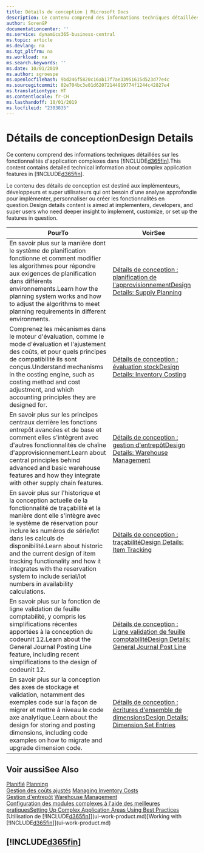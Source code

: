 ```yaml
---
title: Détails de conception | Microsoft Docs
description: Ce contenu comprend des informations techniques détaillées sur les fonctionnalités d'application complexes dans Business Central.
author: SorenGP
documentationcenter: ''
ms.service: dynamics365-business-central
ms.topic: article
ms.devlang: na
ms.tgt_pltfrm: na
ms.workload: na
ms.search.keywords: ''
ms.date: 10/01/2019
ms.author: sgroespe
ms.openlocfilehash: 9bd246f5820c16ab17f7ae33951615d523d77e4c
ms.sourcegitcommit: 02e704bc3e01d62072144919774f1244c42827e4
ms.translationtype: HT
ms.contentlocale: fr-CH
ms.lasthandoff: 10/01/2019
ms.locfileid: "2303835"
---
```

# <a name="design-details"></a><span data-ttu-id="e800a-103">Détails de conception</span><span class="sxs-lookup"><span data-stu-id="e800a-103">Design Details</span></span>
<span data-ttu-id="e800a-104">Ce contenu comprend des informations techniques détaillées sur les fonctionnalités d'application complexes dans [!INCLUDE[d365fin](includes/d365fin_md.md)].</span><span class="sxs-lookup"><span data-stu-id="e800a-104">This content contains detailed technical information about complex application features in [!INCLUDE[d365fin](includes/d365fin_md.md)].</span></span>  

 <span data-ttu-id="e800a-105">Le contenu des détails de conception est destiné aux implémenteurs, développeurs et super utilisateurs qui ont besoin d'une analyse approfondie pour implémenter, personnaliser ou créer les fonctionnalités en question.</span><span class="sxs-lookup"><span data-stu-id="e800a-105">Design details content is aimed at implementers, developers, and super users who need deeper insight to implement, customize, or set up the features in question.</span></span>  

|<span data-ttu-id="e800a-106">**Pour**</span><span class="sxs-lookup"><span data-stu-id="e800a-106">**To**</span></span>|<span data-ttu-id="e800a-107">**Voir**</span><span class="sxs-lookup"><span data-stu-id="e800a-107">**See**</span></span>|  
|------------|-------------|  
|<span data-ttu-id="e800a-108">En savoir plus sur la manière dont le système de planification fonctionne et comment modifier les algorithmes pour répondre aux exigences de planification dans différents environnements.</span><span class="sxs-lookup"><span data-stu-id="e800a-108">Learn how the planning system works and how to adjust the algorithms to meet planning requirements in different environments.</span></span>|[<span data-ttu-id="e800a-109">Détails de conception : planification de l'approvisionnement</span><span class="sxs-lookup"><span data-stu-id="e800a-109">Design Details: Supply Planning</span></span>](design-details-supply-planning.md)|  
|<span data-ttu-id="e800a-110">Comprenez les mécanismes dans le moteur d'évaluation, comme le mode d'évaluation et l'ajustement des coûts, et pour quels principes de compatibilité ils sont conçus.</span><span class="sxs-lookup"><span data-stu-id="e800a-110">Understand mechanisms in the costing engine, such as costing method and cost adjustment, and which accounting principles they are designed for.</span></span>|[<span data-ttu-id="e800a-111">Détails de conception : évaluation stock</span><span class="sxs-lookup"><span data-stu-id="e800a-111">Design Details: Inventory Costing</span></span>](design-details-inventory-costing.md)|  
|<span data-ttu-id="e800a-112">En savoir plus sur les principes centraux derrière les fonctions entrepôt avancées et de base et comment elles s'intègrent avec d'autres fonctionnalités de chaîne d'approvisionnement.</span><span class="sxs-lookup"><span data-stu-id="e800a-112">Learn about central principles behind advanced and basic warehouse features and how they integrate with other supply chain features.</span></span>|[<span data-ttu-id="e800a-113">Détails de conception : gestion d'entrepôt</span><span class="sxs-lookup"><span data-stu-id="e800a-113">Design Details: Warehouse Management</span></span>](design-details-warehouse-management.md)|  
|<span data-ttu-id="e800a-114">En savoir plus sur l'historique et la conception actuelle de la fonctionnalité de traçabilité et la manière dont elle s'intègre avec le système de réservation pour inclure les numéros de série/lot dans les calculs de disponibilité.</span><span class="sxs-lookup"><span data-stu-id="e800a-114">Learn about historic and the current design of item tracking functionality and how it integrates with the reservation system to include serial/lot numbers in availability calculations.</span></span>|[<span data-ttu-id="e800a-115">Détails de conception : traçabilité</span><span class="sxs-lookup"><span data-stu-id="e800a-115">Design Details: Item Tracking</span></span>](design-details-item-tracking.md)|  
|<span data-ttu-id="e800a-116">En savoir plus sur la fonction de ligne validation de feuille comptabilité, y compris les simplifications récentes apportées à la conception du codeunit 12.</span><span class="sxs-lookup"><span data-stu-id="e800a-116">Learn about the General Journal Posting Line feature, including recent simplifications to the design of codeunit 12.</span></span>|[<span data-ttu-id="e800a-117">Détails de conception : Ligne validation de feuille comptabilité</span><span class="sxs-lookup"><span data-stu-id="e800a-117">Design Details: General Journal Post Line</span></span>](design-details-general-journal-post-line.md)|
|<span data-ttu-id="e800a-118">En savoir plus sur la conception des axes de stockage et validation, notamment des exemples code sur la façon de migrer et mettre à niveau le code axe analytique.</span><span class="sxs-lookup"><span data-stu-id="e800a-118">Learn about the design for storing and posting dimensions, including code examples on how to migrate and upgrade dimension code.</span></span>|[<span data-ttu-id="e800a-119">Détails de conception : écritures d'ensemble de dimensions</span><span class="sxs-lookup"><span data-stu-id="e800a-119">Design Details: Dimension Set Entries</span></span>](design-details-dimension-set-entries.md)| 

## <a name="see-also"></a><span data-ttu-id="e800a-120">Voir aussi</span><span class="sxs-lookup"><span data-stu-id="e800a-120">See Also</span></span>  
 <span data-ttu-id="e800a-121">[Planifié](production-planning.md) </span><span class="sxs-lookup"><span data-stu-id="e800a-121">[Planning](production-planning.md) </span></span>  
 <span data-ttu-id="e800a-122">[Gestion des coûts ajustés](finance-manage-inventory-costs.md) </span><span class="sxs-lookup"><span data-stu-id="e800a-122">[Managing Inventory Costs](finance-manage-inventory-costs.md) </span></span>  
 <span data-ttu-id="e800a-123">[Gestion d'entrepôt](warehouse-manage-warehouse.md) </span><span class="sxs-lookup"><span data-stu-id="e800a-123">[Warehouse Management](warehouse-manage-warehouse.md) </span></span>  
 [<span data-ttu-id="e800a-124">Configuration des modules complexes à l'aide des meilleures pratiques</span><span class="sxs-lookup"><span data-stu-id="e800a-124">Setting Up Complex Application Areas Using Best Practices</span></span>](set-up-complex-application-areas-using-best-practices.md)  
 <span data-ttu-id="e800a-125">[Utilisation de [!INCLUDE[d365fin](includes/d365fin_md.md)]](ui-work-product.md)</span><span class="sxs-lookup"><span data-stu-id="e800a-125">[Working with [!INCLUDE[d365fin](includes/d365fin_md.md)]](ui-work-product.md)</span></span>

 ## [!INCLUDE[d365fin](includes/free_trial_md.md)]  
